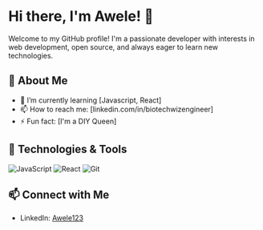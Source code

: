 # Hi there, I'm Awele! 👋

Welcome to my GitHub profile! I'm a passionate developer with interests in web development, open source, and always eager to learn new technologies.

## 🚀 About Me

- 🌱 I’m currently learning [Javascript, React]
- 📫 How to reach me: [linkedin.com/in/biotechwizengineer]
- ⚡ Fun fact: [I'm a DIY Queen]

## 🔧 Technologies & Tools

![JavaScript](https://img.shields.io/badge/-JavaScript-black?style=flat&logo=javascript)
![React](https://img.shields.io/badge/-React-black?style=flat&logo=react)
![Git](https://img.shields.io/badge/-Git-black?style=flat&logo=git)

## 📫 Connect with Me

- LinkedIn: [Awele123](linkedin.com/in/biotechwizengineer)
